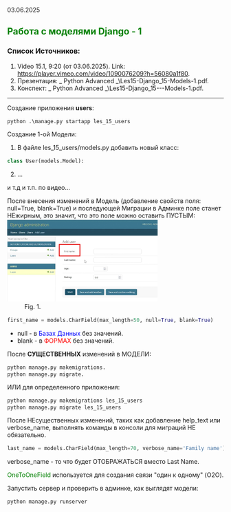 03.06.2025 
## <a id="s1" style="color: #008000">Работа с моделями Django - 1</a>

### Список Источников:  

1. Video 15.1, 9:20 (от 03.06.2025). Link: https://player.vimeo.com/video/1090076209?h=56080a1f80.
2. Презентация: \_ Python Advanced _\Les15-Django_15-Models-1.pdf.
3. Конспект: \_ Python Advanced _\Les15-Django_15---Models-1.pdf.


---

Создание приложения **users**:  
```
python .\manage.py startapp les_15_users
```

Создание 1-ой Модели:
1. В файле les_15_users/models.py добавить новый класс: 
```python
class User(models.Model):
```
2. ...

и т.д и т.п. по видео...


После внесения изменений в Модель (добавление свойств поля: null=True, blank=True) и 
последующей Миграции в Админке поле станет НЕжирным, это значит, что это поле 
можно оставить ПУСТЫМ:
<img src="figs/img_1.png" width="350"/>  
<a id="img5" style="margin: 40px;">Fig. 1.</a>

```python
first_name = models.CharField(max_length=50, null=True, blank=True)
```
- null - в <span style="color: blue;">Базах Данных</span> без значений.  
- blank - в <span style="color: red;">ФОРМАХ</span> без значений.  

После __СУЩЕСТВЕННЫХ__ изменений в МОДЕЛИ:  
```
python manage.py makemigrations.
python manage.py migrate.
```

ИЛИ для определенного приложения:
```
python manage.py makemigrations les_15_users
python manage.py migrate les_15_users
```

После НЕсущественных изменений, таких как добавление help_text или verbose_name,
выполнять команды в консоли для миграций НЕ обязательно.

```python
last_name = models.CharField(max_length=70, verbose_name='Family name')
```
verbose_name - то что будет ОТОБРАЖАТЬСЯ вместо Last Name.


<a id="s1" style="color: #008000"> OneToOneField</a> используется для создания связи "один к одному" (O2O).

Запустить сервер и проверить в админке, как выглядят модели:
```
python manage.py runserver
```
